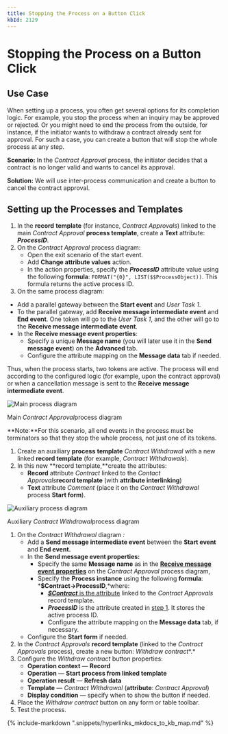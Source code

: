 ```yaml
---
title: Stopping the Process on a Button Click
kbId: 2129
---
```



# Stopping the Process on a Button Click

## Use Case

When setting up a process, you often get several options for its completion logic. For example, you stop the process when an inquiry may be approved or rejected. Or you might need to end the process from the outside, for instance, if the initiator wants to withdraw a contract already sent for approval. For such a case, you can create a button that will stop the whole process at any step.

**Scenario:** In the *Contract Approval* process, the initiator decides that a contract is no longer valid and wants to cancel its approval.

**Solution:** We will use inter-process communication and create a button to cancel the contract approval.

## Setting up the Processes and Templates

1. In the **record** **template** (for instance, *Contract Approvals*) linked to the main *Contract Approval* **process template**, create a **Text** attribute:  ***ProcessID***.
2. On the *Contract Approval* process diagram:
   - Open the exit scenario of the start event.
   - Add **Change attribute values** action.
   - In the action properties, specify the ***ProcessID*** attribute value using the following **formula**: `FORMAT("{0}", LIST($$ProcessObject))`. This formula returns the active process ID.
3. On the same process diagram:

- Add a parallel gateway between the **Start event** and *User Task 1*.
- To the parallel gateway, add **Receive message intermediate event** and **End event**. One token will go to the *User Task 1*, and the other will go to the **Receive message intermediate event**.
- In the **Receive message event properties**:
  - Specify a unique **Message name** (you will later use it in the **Send message event**) on the **Advanced** tab.
  - Configure the attribute mapping on the **Message data** tab if needed.

Thus, when the process starts, two tokens are active. The process will end according to the configured logic (for example, upon the contract approval) or when a cancellation message is sent to the **Receive message intermediate event**.

![Main process diagram](https://kb.cmwlab.com/assets/canceleng1.png)

Main *Contract Approval*process diagram

**Note:**For this scenario, all end events in the process must be terminators so that they stop the whole process, not just one of its tokens.

1. Create an auxiliary **process** **template** *Contract Withdrawal* with a new linked **record template** (for example, *Contract Withdrawals*).
2. In this new **record template,**create the attributes:
   - **Record** attribute *Contract* linked to the *Contact Approvals***record template** (with **attribute interlinking**)
   - **Text** attribute *Comment* (place it on the *Contract Withdrawal* process **Start form**).

![Auxiliary process diagram](https://kb.cmwlab.com/assets/img_6430203a82d6d.png)

Auxiliary *Contract Withdrawal*process diagram

1. On the *Contract Withdrawal* diagram *:*
   - Add a **Send message intermediate event** between the **Start event** and **End event.**
   - In the **Send message event properties:**
     - Specify the same **Message name** as in the [**Receive message event** **properties**](#Receive-Message-Properties) on the *Contract Approval* process diagram,
     - Specify the **Process instance** using the following **formula**: ***$Contract->ProcessID**,*where:
       - [***$Contract*** is the attribute](#Contract-Record-Attribute) linked to the *Contract Approvals* record template.
       - ***ProcessID*** is the attribute created in [step 1](#ProcessID-Attribute). It stores the active process ID.
       - Configure the attribute mapping on the **Message data** tab, if necessary.
   - Configure the **Start form** if needed.
2. In the *Contract Approvals* **record template** (linked to the *Contract Approvals* process), create a new button: *Withdraw contract**.*
3. Configure the *Withdraw contract* button properties:
   - **Operation context** — **Record**
   - **Operation** — **Start process from linked template**
   - **Operation result** — **Refresh data**
   - **Template** — *Contract Withdrawal* (**attribute**: *Contract Approval*)
   - **Display condition** — specify when to show the button if needed.
4. Place the *Withdraw contract* button on any form or table toolbar.
5. Test the process.

{% include-markdown ".snippets/hyperlinks_mkdocs_to_kb_map.md" %}

